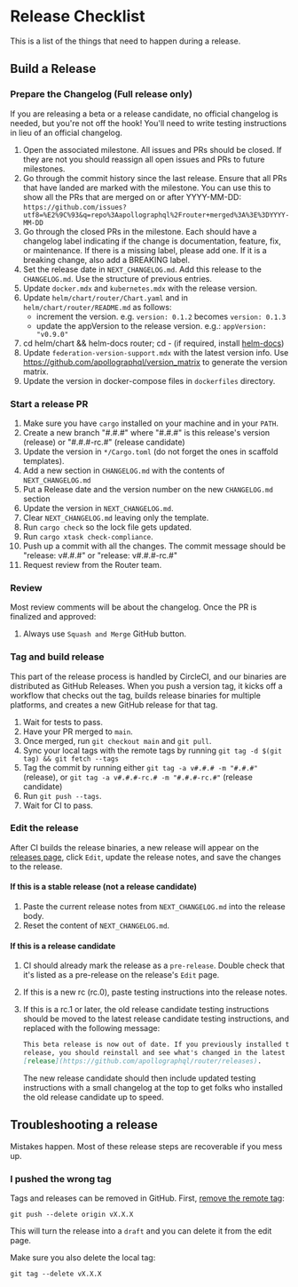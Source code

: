 Release Checklist
=================

This is a list of the things that need to happen during a release.

Build a Release
---------------

### Prepare the Changelog (Full release only)

If you are releasing a beta or a release candidate, no official changelog is
needed, but you're not off the hook! You'll need to write testing instructions
in lieu of an official changelog.

1. Open the associated milestone. All issues and PRs should be closed. If
    they are not you should reassign all open issues and PRs to future
    milestones.
2. Go through the commit history since the last release. Ensure that all PRs
    that have landed are marked with the milestone. You can use this to
    show all the PRs that are merged on or after YYYY-MM-DD:
    `https://github.com/issues?utf8=%E2%9C%93&q=repo%3Aapollographql%2Frouter+merged%3A%3E%3DYYYY-MM-DD`
3. Go through the closed PRs in the milestone. Each should have a changelog
    label indicating if the change is documentation, feature, fix, or
    maintenance. If there is a missing label, please add one. If it is a
    breaking change, also add a BREAKING label.
4. Set the release date in `NEXT_CHANGELOG.md`. Add this release to the
    `CHANGELOG.md`. Use the structure of previous entries.
5. Update `docker.mdx` and `kubernetes.mdx` with the release version.
6. Update `helm/chart/router/Chart.yaml` and in `helm/chart/router/README.md` as follows:
   - increment the version. e.g. `version: 0.1.2` becomes `version: 0.1.3`
   - update the appVersion to the release version. e.g.: `appVersion: "v0.9.0"`
7. cd helm/chart && helm-docs router; cd - (if required, install [helm-docs](https://github.com/norwoodj/helm-docs))
8. Update `federation-version-support.mdx` with the latest version info. Use https://github.com/apollographql/version_matrix to generate the version matrix.
9. Update the version in docker-compose files in `dockerfiles` directory.

### Start a release PR

1. Make sure you have `cargo` installed on your machine and in your `PATH`.
2. Create a new branch "#.#.#" where "#.#.#" is this release's version
    (release) or "#.#.#-rc.#" (release candidate)
3. Update the version in `*/Cargo.toml` (do not forget the ones in scaffold templates).
4. Add a new section in `CHANGELOG.md` with the contents of `NEXT_CHANGELOG.md`
5. Put a Release date and the version number on the new `CHANGELOG.md` section
4. Update the version in `NEXT_CHANGELOG.md`.
5. Clear `NEXT_CHANGELOG.md` leaving only the template.
6. Run `cargo check` so the lock file gets updated.
7. Run `cargo xtask check-compliance`.
8. Push up a commit with all the changes. The commit message should be "release: v#.#.#" or "release: v#.#.#-rc.#"
9. Request review from the Router team.

### Review

Most review comments will be about the changelog. Once the PR is finalized and
approved:

1.  Always use `Squash and Merge` GitHub button.

### Tag and build release

This part of the release process is handled by CircleCI, and our binaries are
distributed as GitHub Releases. When you push a version tag, it kicks off a
workflow that checks out the tag, builds release binaries for multiple
platforms, and creates a new GitHub release for that tag.

1.  Wait for tests to pass.
2.  Have your PR merged to `main`.
3.  Once merged, run `git checkout main` and `git pull`.
4.  Sync your local tags with the remote tags by running
    `git tag -d $(git tag) && git fetch --tags`
5.  Tag the commit by running either `git tag -a v#.#.# -m "#.#.#"` (release),
    or `git tag -a v#.#.#-rc.# -m "#.#.#-rc.#"` (release candidate)
6.  Run `git push --tags`.
7.  Wait for CI to pass.

### Edit the release

After CI builds the release binaries, a new release will appear on the
[releases page](https://github.com/apollographql/router/releases), click
`Edit`, update the release notes, and save the changes to the release.

#### If this is a stable release (not a release candidate)

1. Paste the current release notes from `NEXT_CHANGELOG.md` into the release body.
2. Reset the content of `NEXT_CHANGELOG.md`.

#### If this is a release candidate

1.  CI should already mark the release as a `pre-release`. Double check that
    it's listed as a pre-release on the release's `Edit` page.
2.  If this is a new rc (rc.0), paste testing instructions into the release
    notes.
3.  If this is a rc.1 or later, the old release candidate testing instructions
    should be moved to the latest release candidate testing instructions, and
    replaced with the following message:

    ```markdown
    This beta release is now out of date. If you previously installed this
    release, you should reinstall and see what's changed in the latest
    [release](https://github.com/apollographql/router/releases).
    ```

    The new release candidate should then include updated testing instructions
    with a small changelog at the top to get folks who installed the old
    release candidate up to speed.

Troubleshooting a release
-------------------------

Mistakes happen. Most of these release steps are recoverable if you mess up.

### I pushed the wrong tag

Tags and releases can be removed in GitHub. First,
[remove the remote tag](https://stackoverflow.com/questions/5480258/how-to-delete-a-remote-tag):

```console
git push --delete origin vX.X.X
```

This will turn the release into a `draft` and you can delete it from the edit
page.

Make sure you also delete the local tag:

```console
git tag --delete vX.X.X
```
